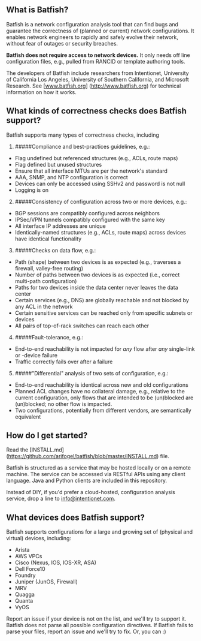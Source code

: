 
## What is Batfish?

Batfish is a network configuration analysis tool that can find bugs and guarantee the correctness of (planned or current) network configurations. It enables network engineers to rapidly and safely evolve their network, without fear of outages or security breaches.

**Batfish does not require access to network devices.** It only needs off line configuration files, e.g., pulled from RANCID or template authoring tools.

The developers of Batfish include researchers from Intentionet, University of California Los Angeles, University of Southern California, and Microsoft Research. See [www.batfish.org] (http://www.batfish.org) for technical information on how it works.

## What kinds of correctness checks does Batfish support?

Batfish supports many types of correctness checks, including

1. #####Compliance and best-practices guidelines, e.g.:
  - Flag undefined but referenced structures (e.g., ACLs, route maps)
  - Flag defined but unused structures
  - Ensure that all interface MTUs are per the network's standard
  - AAA, SNMP, and NTP configuration is correct
  - Devices can only be accessed using SSHv2 and password is not null
  - Logging is on

2. #####Consistency of configuration across two or more devices, e.g.: 
  - BGP sessions are compatibly configured across neighbors
  - IPSec/VPN tunnels compatibly configured with the same key
  - All interface IP addresses are unique
  - Identically-named structures (e.g., ACLs, route maps) across devices have identical functionality

3. #####Checks on data flow, e.g.:
  - Path (shape) between two devices is as expected (e.g., traverses a firewall, valley-free routing)
  - Number of paths between two devices is as expected (i.e., correct multi-path configuration)
  - Paths for two devices inside the data center never leaves the data center
  - Certain services (e.g., DNS) are globally reachable and not blocked by any ACL in the network
  - Certain sensitive services can be reached only from specific subnets or devices
  - All pairs of top-of-rack switches can reach each other

4. #####Fault-tolerance, e.g.: 
  - End-to-end reachability is not impacted for *any* flow after *any* single-link or -device failure
  - Traffic correctly fails over after a failure

5. #####"Differential" analysis of two sets of configuration, e.g.:
  - End-to-end reachability is identical across new and old configurations
  - Planned ACL changes have no collateral damage, e.g., relative to the current configuration, only flows that are intended to be (un)blocked are (un)blocked; no other flow is impacted.
  - Two configurations, potentially from different vendors, are semantically equivalent

## How do I get started?

Read the [INSTALL.md] (https://github.com/arifogel/batfish/blob/master/INSTALL.md) file.

Batfish is structured as a service that may be hosted locally or on a remote machine. The service can be accessed via RESTful APIs using any client language. Java and Python clients are included in this repository.

Instead of DIY, if you'd prefer a cloud-hosted, configuration analysis service, drop a line to info@intentionet.com.

## What devices does Batfish support? 

Batfish supports configurations for a large and growing set of (physical and virtual) devices, including:
  - Arista
  - AWS VPCs
  - Cisco (Nexus, IOS, IOS-XR, ASA)
  - Dell Force10
  - Foundry
  - Juniper (JunOS, Firewall)
  - MRV
  - Quagga
  - Quanta
  - VyOS

Report an issue if your device is not on the list, and we'll try to support it. Batfish does not parse all possible configuration directives. If Batfish fails to parse your files, report an issue and we'll try to fix. Or, you can :)
